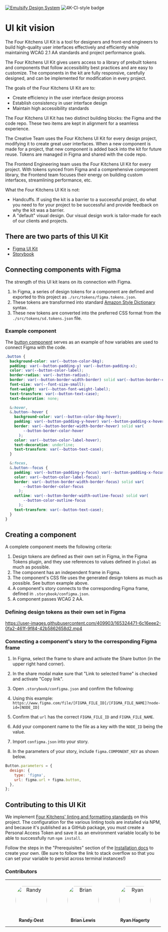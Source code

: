 [![Emulsify Design System](https://user-images.githubusercontent.com/409903/170579210-327abcdd-2c98-4922-87bb-36446a4cc013.svg)](https://www.emulsify.info/)
![4K-CI-style badge](https://user-images.githubusercontent.com/409903/165123883-03452ea9-76ec-4319-9d82-b2dcba785d2b.svg)

# UI kit vision

The Four Kitchens UI Kit is a tool for designers and front-end engineers to build high-quality user interfaces effectively and efficiently while maintaining WCAG 2.1 AA standards and project performance goals.

The Four Kitchens UI Kit gives users access to a library of prebuilt tokens and components that follow accessibility best practices and are easy to customize. The components in the kit are fully responsive, carefully designed, and can be implemented for modification in every project.

The goals of the Four Kitchens UI Kit are to:

- Create efficiency in the user interface design process
- Establish consistency in user interface design
- Maintain high accessibility standards

The Four Kitchens UI Kit has two distinct building blocks: the Figma and the code repo. These two items are kept in alignment for a seamless experience.

The Creative Team uses the Four Kitchens UI Kit for every design project, modifying it to create great user interfaces. When a new component is made for a project, that new component is added back into the kit for future reuse. Tokens are managed in Figma and shared with the code repo.

The Frontend Engineering team uses the Four Kitchens UI Kit for every project. With tokens synced from Figma and a comprehensive component library, the Frontend team focuses their energy on building custom interfaces, streamlining performance, etc.

What the Four Kitchens UI Kit is not:

- Handcuffs. If using the kit is a barrier to a successful project, do what you need to for your project to be successful and provide feedback on why the kit was a barrier.
- A "default" visual design. Our visual design work is tailor-made for each of our clients and projects.

## There are two parts of this UI Kit

- [Figma UI Kit](https://www.figma.com/file/eo87m50yAw3P8iXTypxw4I/Four-Kitchens-UI-Kit?node-id=22073%3A26)
- [Storybook](https://four-kitchens-ui-kit.netlify.app/?path=/story/docs-cover--cover)

## Connecting components with Figma

The strength of this UI kit leans on its connection with Figma.

1. In Figma, a series of design tokens for a component are defined and exported to this project as `./src/tokens/figma.tokens.json`.
2. These tokens are transformed into standard [Amazon Style Dictionary](https://amzn.github.io/style-dictionary/#/) syntax.
3. These new tokens are converted into the preferred CSS format from the `./src/tokens/sd.tokens.json` file.

### Example component

The [button component](https://four-kitchens-ui-kit.netlify.app/?path=/story/components-button--button) serves as an example of how variables are used to connect Figma with the code.

```css
.button {
  background-color: var(--button-color-bkg);
  padding: var(--button-padding-y) var(--button-padding-x);
  color: var(--button-color-label);
  border-radius: var(--button-radius);
  border: var(--button-border-width-border) solid var(--button-border-color);
  font-size: var(--font-size-small);
  font-weight: var(--button-font-weight-label);
  text-transform: var(--button-text-case);
  text-decoration: none;

  &:hover,
  &.button--hover {
    background-color: var(--button-color-bkg-hover);
    padding: var(--button-padding-y-hover) var(--button-padding-x-hover);
    border: var(--button-border-width-border-hover) solid var(
        --button-border-color-hover
      );
    color: var(--button-color-label-hover);
    text-decoration: underline;
    text-transform: var(--button-text-case);
  }

  &:focus,
  &.button--focus {
    padding: var(--button-padding-y-focus) var(--button-padding-x-focus);
    color: var(--button-color-label-focus);
    border: var(--button-border-width-border-focus) solid var(
        --button-border-color-focus
      );
    outline: var(--button-border-width-outline-focus) solid var(
        --button-color-outline-focus
      );
    text-transform: var(--button-text-case);
  }
}
```

## Creating a component

A complete component meets the following criteria:

1. Design tokens are defined as their own set in Figma, in the Figma Tokens plugin, and they use references to values defined in `global` as much as possible.
2. The component has an independent frame in Figma.
3. The component's CSS file uses the generated design tokens as much as possible. See button example above.
4. A component's story connects to the corresponding Figma frame, defined in `.storybook/configma.json`.
5. A component passes WCAG 2 AA.

### Defining design tokens as their own set in Figma

https://user-images.githubusercontent.com/409903/165324471-6c16eee2-0fa2-461f-9f84-42b5862658d2.mp4

### Connecting a component's story to the corresponding Figma frame

1. In Figma, select the frame to share and activate the Share button (in the upper right hand corner).
2. In the share modal make sure that "Link to selected frame" is checked and activate "Copy link".
3. Open `.storybook/configma.json` and confirm the following:
4. Using this example: `https://www.figma.com/file/[FIGMA_FILE_ID]/[FIGMA_FILE_NAME]?node-id=[NODE_ID]`
5. Confirm that `url` has the correct `FIGMA_FILE_ID` and `FIGMA_FILE_NAME`.
6. Add your component name to the file as a key with the `NODE_ID` being the value.
7. Import `configma.json` into your story.

8. In the parameters of your story, include `figma.COMPONENT_KEY` as shown below.

```js
Button.parameters = {
  design: {
    type: 'figma',
    url: figma.url + figma.button,
  },
};
```

## Contributing to this UI Kit

We implement [Four Kitchens' linting and formatting standards](https://github.com/fourkitchens/eslint-config-and-other-formatting) on this project. The configuration for the various linting tools are installed via NPM, and because it's published as a GitHub package, you must create a Personal Access Token and save it as an environment variable locally to be able to successfully run `npm install`.

Follow the steps in the "Prerequisites" section of the [Installation docs](https://github.com/fourkitchens/eslint-config-and-other-formatting#installation) to create your own. (Be sure to follow the link to stack overflow so that you can set your variable to persist across terminal instances!)

### Contributors

<table>
<tr>
    <td align="center" style="word-wrap: break-word; width: 150.0; height: 150.0">
        <a href=https://github.com/amazingrando>
            <img src=https://avatars.githubusercontent.com/u/409903?v=4 width="100;"  style="border-radius:50%;align-items:center;justify-content:center;overflow:hidden;padding-top:10px" alt=Randy Oest/>
            <br />
            <sub style="font-size:14px"><b>Randy Oest</b></sub>
        </a>
    </td>
    <td align="center" style="word-wrap: break-word; width: 150.0; height: 150.0">
        <a href=https://github.com/ModulesUnraveled>
            <img src=https://avatars.githubusercontent.com/u/1663810?v=4 width="100;"  style="border-radius:50%;align-items:center;justify-content:center;overflow:hidden;padding-top:10px" alt=Brian Lewis/>
            <br />
            <sub style="font-size:14px"><b>Brian Lewis</b></sub>
        </a>
    </td>
    <td align="center" style="word-wrap: break-word; width: 150.0; height: 150.0">
        <a href=https://github.com/ryanhagerty>
            <img src=https://avatars.githubusercontent.com/u/8405274?v=4 width="100;"  style="border-radius:50%;align-items:center;justify-content:center;overflow:hidden;padding-top:10px" alt=Ryan Hagerty/>
            <br />
            <sub style="font-size:14px"><b>Ryan Hagerty</b></sub>
        </a>
    </td>
</tr>
</table>
